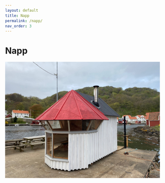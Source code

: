 ```yaml
---
layout: default
title: Napp
permalink: /napp/
nav_order: 3
---
```


# Napp

![Alternativ tekst](/assets/img/napp.jpg)
